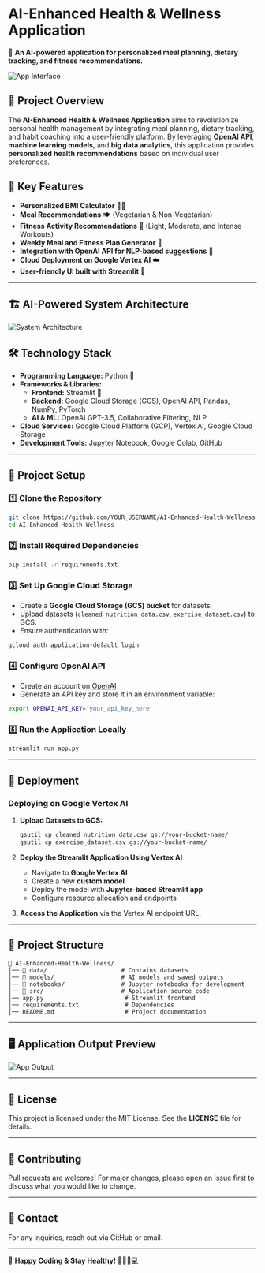 # AI-Enhanced Health & Wellness Application

🚀 **An AI-powered application for personalized meal planning, dietary tracking, and fitness recommendations.**

![App Interface](app_interface.png)

## 📌 Project Overview
The **AI-Enhanced Health & Wellness Application** aims to revolutionize personal health management by integrating meal planning, dietary tracking, and habit coaching into a user-friendly platform. By leveraging **OpenAI API**, **machine learning models**, and **big data analytics**, this application provides **personalized health recommendations** based on individual user preferences.

## 🎯 Key Features
- **Personalized BMI Calculator** 🏋️‍♂️
- **Meal Recommendations** 🍽️ (Vegetarian & Non-Vegetarian)
- **Fitness Activity Recommendations** 💪 (Light, Moderate, and Intense Workouts)
- **Weekly Meal and Fitness Plan Generator** 📅
- **Integration with OpenAI API for NLP-based suggestions** 🤖
- **Cloud Deployment on Google Vertex AI** ☁️
- **User-friendly UI built with Streamlit** 🎨

---

## 🏗️ AI-Powered System Architecture

![System Architecture](architecture.png)

## 🛠️ Technology Stack
- **Programming Language:** Python 🐍
- **Frameworks & Libraries:**
  - **Frontend:** Streamlit 🎨
  - **Backend:** Google Cloud Storage (GCS), OpenAI API, Pandas, NumPy, PyTorch
  - **AI & ML:** OpenAI GPT-3.5, Collaborative Filtering, NLP
- **Cloud Services:** Google Cloud Platform (GCP), Vertex AI, Google Cloud Storage
- **Development Tools:** Jupyter Notebook, Google Colab, GitHub

---

## 🔧 Project Setup
### 1️⃣ Clone the Repository
```bash
git clone https://github.com/YOUR_USERNAME/AI-Enhanced-Health-Wellness.git
cd AI-Enhanced-Health-Wellness
```

### 2️⃣ Install Required Dependencies
```bash
pip install -r requirements.txt
```

### 3️⃣ Set Up Google Cloud Storage
- Create a **Google Cloud Storage (GCS) bucket** for datasets.
- Upload datasets (`cleaned_nutrition_data.csv`, `exercise_dataset.csv`) to GCS.
- Ensure authentication with:
```bash
gcloud auth application-default login
```

### 4️⃣ Configure OpenAI API
- Create an account on [OpenAI](https://platform.openai.com/)
- Generate an API key and store it in an environment variable:
```bash
export OPENAI_API_KEY='your_api_key_here'
```

### 5️⃣ Run the Application Locally
```bash
streamlit run app.py
```

---

## 🚀 Deployment
### Deploying on Google Vertex AI
1. **Upload Datasets to GCS:**
   ```bash
   gsutil cp cleaned_nutrition_data.csv gs://your-bucket-name/
   gsutil cp exercise_dataset.csv gs://your-bucket-name/
   ```
2. **Deploy the Streamlit Application Using Vertex AI**
   - Navigate to **Google Vertex AI**
   - Create a new **custom model**
   - Deploy the model with **Jupyter-based Streamlit app**
   - Configure resource allocation and endpoints
   
3. **Access the Application** via the Vertex AI endpoint URL.

---

## 📂 Project Structure
```
📁 AI-Enhanced-Health-Wellness/
│── 📂 data/                     # Contains datasets
│── 📂 models/                   # AI models and saved outputs
│── 📂 notebooks/                # Jupyter notebooks for development
│── 📂 src/                      # Application source code
│── app.py                       # Streamlit frontend
│── requirements.txt             # Dependencies
│── README.md                    # Project documentation
```

---

## 🖥️ Application Output Preview

![App Output](output.png)

---

## 📜 License
This project is licensed under the MIT License. See the **LICENSE** file for details.

---

## 🤝 Contributing
Pull requests are welcome! For major changes, please open an issue first to discuss what you would like to change.

---

## 📧 Contact
For any inquiries, reach out via GitHub or email.

---

🚀 **Happy Coding & Stay Healthy!** 🏋️‍♀️🍎💻
